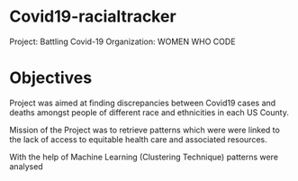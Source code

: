 # Covid19-racialtracker

Project: Battling Covid-19
Organization: WOMEN WHO CODE

# Objectives

Project was aimed at finding discrepancies between Covid19 cases and deaths amongst people of different race and ethnicities in each US County. 

Mission of the Project was to retrieve patterns which were were linked to the lack of access to equitable health care and associated resources.

With the help of Machine Learning (Clustering Technique) patterns were analysed
